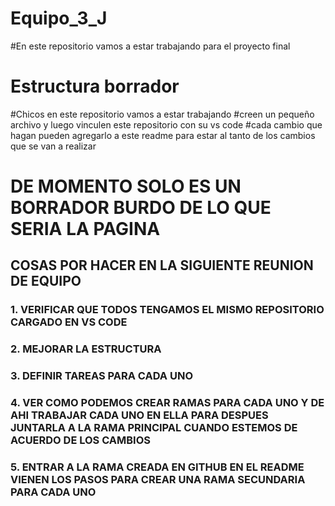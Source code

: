 # Equipo_3_J
#En este repositorio vamos a estar trabajando para el proyecto final

# Estructura borrador

#Chicos en este repositorio vamos a estar trabajando 
#creen un pequeño archivo y luego vinculen este repositorio con su vs code 
#cada cambio que hagan pueden agregarlo a este readme para estar al tanto de los cambios que se van a realizar

# DE MOMENTO SOLO ES UN BORRADOR BURDO DE LO QUE SERIA LA PAGINA

## COSAS POR HACER EN LA SIGUIENTE REUNION DE EQUIPO

### 1. VERIFICAR QUE TODOS TENGAMOS EL MISMO REPOSITORIO CARGADO EN VS CODE
### 2. MEJORAR LA ESTRUCTURA 
### 3. DEFINIR TAREAS PARA CADA UNO
### 4. VER COMO PODEMOS CREAR RAMAS PARA CADA UNO Y DE AHI TRABAJAR CADA UNO EN ELLA PARA DESPUES JUNTARLA A LA RAMA PRINCIPAL CUANDO ESTEMOS DE ACUERDO DE LOS CAMBIOS 
### 5. ENTRAR A LA RAMA CREADA EN GITHUB EN EL README VIENEN LOS PASOS PARA CREAR UNA RAMA SECUNDARIA PARA CADA UNO 